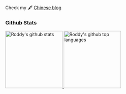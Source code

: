 Check my 🖋 [Chinese blog](https://blog.yahui.wang/)

### Github Stats
<a href="https://github.com/appleboy">
  <img height="180em" src="https://github-readme-stats.vercel.app/api?username=YahuiWong&show_icons=true&theme=synthwave&count_private=true&bg_color=30,e96443,904e95&title_color=fff&text_color=fff" alt="Roddy's github stats" />
  <img height="180em" src="https://github-readme-stats.vercel.app/api/top-langs/?username=YahuiWong&theme=synthwave&layout=compact&bg_color=30,e96443,904e95&title_color=fff&text_color=fff" alt="Roddy's github top languages" />
</a>
<br/>
